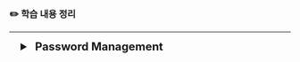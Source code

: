 ### ✏️ 학습 내용 정리
___
<div style="margin-left: 20px;margin-top: 10px;" id="details">
<details>
<summary style="font-weight: bold; font-size: 20px;">&nbsp;Password Management </summary>
<div style="margin-left: 20px;margin-top: 20px;">

### Pwd Management
___

<img src="./images/pwd01.png" alt="Spring Security Diagram" width="400">

- **Encoding and Decoding**
    - 데이터를 한 형식에서 다른 형식으로 변환하는 과정
    - 기밀이 포함되지 않기 때문에 디코딩을 하면 쉽게 탈취 가능 즉, 일반적으로 사용하지 않음
    - ex ) ASCII, BASE64 등
  - **Encryption**
      - 비밀 키를 제공해 데이터를 암호화 한다.
      - 암호화 된 비밀번호는 복호화 과정을 거쳐 원래의 비밀번호를 알 수 있다.
      - 암호화 알고리즘과 비밀키는 주로 백엔드 애플리케이션 내부에 기밀 데이터로 관리 된다.
  - **Hashing**
      - **Hashing과 Spring Security**:
          - 해싱은 비밀번호를 보호하기 위한 중요한 기법.
          - 예: `BCryptPasswordEncoder`, `Argon2PasswordEncoder`, `PBKDF2PasswordEncoder` 등.
      - **생산 환경에서의 권장 사항**:
          - 비밀번호는 절대 원문으로 저장되지 않으며, 항상 해싱된 값으로 저장.
          - 데이터베이스 유출 시에도 해싱된 값만 공개되므로 원본 비밀번호를 보호할 수 있다.

</div>
<div style="margin-left: 20px;margin-top: 20px;">

### Password Validation Process
___

<img src="./images/pwd02.png" alt="Spring Security Diagram" width="400">

1. **User Input(사용자 입력)**
    - 사용자가 로그인 폼에 Username(admin)과 Password(12345)를 입력한다.
   2. **Hashing Algorithm**
       - 사용자가 입력한 비밀번호(12345)에 Salt를 추가한ㄷ.
           - Salt : 고유하고 무작위의 문자열로, 비밀번호의 보안을 강화하기 위해 사용된다.
           - ex) : Salt + 12345 = THV
           - Salt를 추가하면 같은 비밀번호라도 해시 값이 달라지므로, 데이터베이스 유출 시 공격자가 사전 공격으로 비밀번호를 추측하기 어렵게 만든다.
           - 결과적으로, 입력된 비밀번호와 Salt를 결합한 후, Hashing Algorithm을 통해 고유한 HashValue를 생성한다.
   3. **Database(저장된 해시 값 검색)**
       - 데이터베이스에서 사용자의 저장된 해시 값을 검색한다.
           - 저장된 값 : `g22h…bef`
           - 이 값은 사용자가 계정을 생성할 때 비밀번호를 해싱하여 저장한 값이다.
   4. Hash Value Comparison
       - 생성된 Hash Value와 데이터베이스에서 검색된 HashValue를 비교한다.
       - 이 비교과정에서 일치여부를 확인한다.
           - 일치(O) : 로그인 성공
           - 일치(X) : 로그인 실패
</div>

<div style="margin-left: 20px;margin-top: 20px;">

### Password Encoder 구현체
___

- **Password Encoder :**
    - Spring Security에서 제공하는 인터페이스로, 비밀번호를 해싱하거나 검증하기 위해 사용된다. 사용자 비밀번호를 안전하게 관리하기 위한 표준화된 메커니즘을 제공한다.
    - 즉, 해싱 및 검증을 쉽게 구현할 수 있다.
  - **NoOpPasswordEncoder (실사용 추천x)**
      - 해싱, 인코딩, 암호화의 개념이 없으며, 비밀번호를 일반 텍스트로 취급
      - 일반 텍스트로 취급하기 때문에 추천하는 PasswordEncoder가 아니다.
  - **StandardPasswordEncoder (실사용 추천x)**
      - 운영앱에서 추천하지 않음 → 사용중단
      - 레거시(과거 체계) 목적으로 남겨둔 것
  - **Pbkdf2PasswordEncoder (실사용 추천x)**
      - 최근 CPU, GPU의 발전과 더불어 이것은 더 이상 안전하지 않다.
      - 고성능 GPU  기계를 갖고 있다면 손쉽게 해시값에 무차별 대입 공격을 가하고 일반 텍스트 비밀번호를 추측할 수 있다.
  - **BCryptPasswordEncoder**
      - 주기적으로 업데이트가 된다.
      - matches 메소드를 실행하려고 하면 CPU연산을 요청한다. 즉, 밀리초 안에 실행할 수 있는 쉬운 Java코드가 아니다.
      - 인코더에 설정한 작업량 또는 라운드 수에 따라 이 해싱 알고리즘이 사용하는 CPU연산은 더 많아진다.
      - 이 인코더의 도움으로 비밀번호를 해싱했을 때 어떤 해커가 무차별 대입 공격을 하려고하면 해당 미션에 많은 연산 능력을 필요로 한다.
  - **SCryptPasswordEncoder**
      - BCryptPasswordEncoder의 고급 버전
      - BCryptPasswordEncoder의 연산능력과, 상대방의 메모리 일부를 요구한다.
  - **Argon2PasswordEncoder**
      - 최신 해싱 알고리즘
      - BCrypt와 SCypt에서 사용되는 연산 능력, 메모리 요구
      - 다중 스레드를 필요로 한다.
    
</div>

</details>
</div>